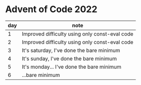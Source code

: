 # Advent of Code 2022

| day | note |
| --- | --- |
| 1 | Improved difficulty using only const-eval code |
| 2 | Improved difficulty using only const-eval code |
| 3 | It's saturday, I've done the bare minimum |
| 4 | It's sunday, I've done the bare minimum |
| 5 | It's monday... I've done the bare minimum |
| 6 | ...bare minimum |
